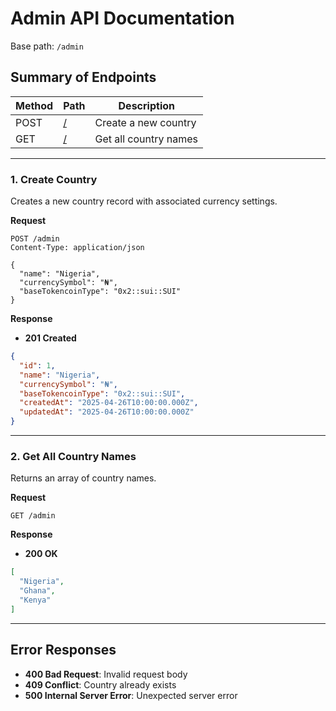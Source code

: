 # Admin API Documentation
Base path: `/admin`

## Summary of Endpoints

| Method | Path         | Description                     |
|--------|-------------|---------------------------------|
| POST   | [/](#1-create-country) | Create a new country            |
| GET    | [/](#2-get-all-country-names) | Get all country names           |

---

### 1. Create Country

Creates a new country record with associated currency settings.

**Request**
```http
POST /admin
Content-Type: application/json

{
  "name": "Nigeria",
  "currencySymbol": "₦",
  "baseTokencoinType": "0x2::sui::SUI"
}
```

**Response**
- **201 Created**
```json
{
  "id": 1,
  "name": "Nigeria",
  "currencySymbol": "₦",
  "baseTokencoinType": "0x2::sui::SUI",
  "createdAt": "2025-04-26T10:00:00.000Z",
  "updatedAt": "2025-04-26T10:00:00.000Z"
}
```

---

### 2. Get All Country Names

Returns an array of country names.

**Request**
```http
GET /admin
```

**Response**
- **200 OK**
```json
[
  "Nigeria",
  "Ghana",
  "Kenya"
]
```

---

## Error Responses

- **400 Bad Request**: Invalid request body
- **409 Conflict**: Country already exists
- **500 Internal Server Error**: Unexpected server error
